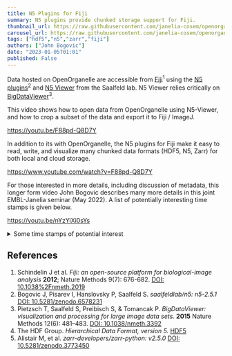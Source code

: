 ```yaml
---
title: N5 Plugins for Fiji
summary: N5 plugins provide chunked storage support for Fiji.
thumbnail_url: https://raw.githubusercontent.com/janelia-cosem/openorganelle-blog/main/assets/n5-thumbnail.png
carousel_url: https://raw.githubusercontent.com/janelia-cosem/openorganelle-blog/main/assets/n5_carousel.png
tags: ["hdf5","n5","zarr","fiji"]
authors: ["John Bogovic"]
date: "2023-01-05T01:01"
published: False
---
```


Data hosted on OpenOrganelle are accessible from [Fiji](https://imagej.net/software/fiji/)<sup>1</sup> using the [N5 plugins](https://github.com/saalfeldlab/n5-ij)<sup>2</sup> and [N5 Viewer](https://github.com/saalfeldlab/n5-viewer) from the Saalfeld lab. N5 Viewer relies critically on [BigDataViewer](https://imagej.net/plugins/bdv/)<sup>3</sup>.

This video shows how to open data from OpenOrganelle using N5-Viewer, and how to crop a subset of the data and export it to Fiji / ImageJ.

https://youtu.be/F88pd-Q8D7Y

In addition to its with OpenOrganelle, the N5 plugins for Fiji make it easy to read, write, and visualize many chunked data
formats (HDF5, N5, Zarr) for both local and cloud storage.

https://www.youtube.com/watch?v=F88pd-Q8D7Y

For those interested in more details, including discussion of metadata, this longer form video
John Bogovic describes many more details in this joint EMBL-Janelia seminar (May 2022). A list
of potentially interesting time stamps is given below.

https://youtu.be/nYzYiXi0sYs

<details>
<summary>Some time stamps of potential interest</summary>

* 03:15 - basic demo and description of chunked formats
* 10:30 - the N5 API reads and writes HDF5 and Zarr
* 17:15 - reading and writing subsets of data
* 24:00 - metadata discussion
* 32:30 - N5 / Zarr interoperability with napari
* 36:00 - demo of BigWarp with chunked storage

</details>


## References
1. Schindelin J et al. _Fiji: an open-source platform for biological-image analysis_ **2012**; Nature Methods 9(7): 676-682. [DOI: 10.1038%2Fnmeth.2019](https://doi.org/10.1038%2Fnmeth.2019)
2. Bogovic J, Pisarev I, Hanslovsky P, Saalfeld S. _saalfeldlab/n5: n5-2.5.1_ [DOI: 10.5281/zenodo.6578231](https://doi.org/10.5281/zenodo.6578231) 
3. Pietzsch T, Saalfeld S, Preibisch S, & Tomancak P. _BigDataViewer: visualization and processing for large image data sets._ **2015** Nature Methods 12(6): 481–483. [DOI: 10.1038/nmeth.3392](https://doi.org/10.1038/nmeth.3392)
4. The HDF Group. _Hierarchical Data Format, version 5._ [HDF5](http://www.hdfgroup.org/HDF5)
5. Alistair M, et al. _zarr-developers/zarr-python: v2.5.0_ [DOI: 10.5281/zenodo.3773450](https://doi.org/10.5281/zenodo.3773450)
